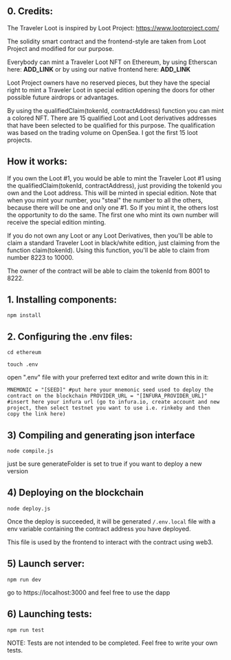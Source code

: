 ## 0. Credits:
The Traveler Loot is inspired by Loot Project: https://www.lootproject.com/

The solidity smart contract and the frontend-style are taken from Loot Project
and modified for our purpose.

Everybody can mint a Traveler Loot NFT on Ethereum, by using Etherscan here:
__ADD_LINK__ or by using our native frontend here: __ADD_LINK__

Loot Project owners have no reserved pieces, but they have the special right to
mint a Traveler Loot in special edition opening the doors for other possible
future airdrops or advantages.

By using the qualifiedClaim(tokenId, contractAddress) function you can mint a
colored NFT. There are 15 qualified Loot and Loot derivatives addresses that have
been selected to be qualified for this purpose. The qualification was based on
the trading volume on OpenSea. I got the first 15 loot projects.

## How it works:
If you own the Loot #1, you would be able to mint the Traveler Loot #1 using
the qualifiedClaim(tokenId, contractAddress), just providing the tokenId you own
and the Loot address.
This will be minted in special edition.
Note that when you mint your number, you "steal" the number to all the others,
because there will be one and only one #1. So If you mint it, the others lost
the opportunity to do the same. The first one who mint its own number will
receive the special edition minting.

If you do not own any Loot or any Loot Derivatives, then you'll be able to claim
a standard Traveler Loot in black/white edition, just claiming from the function
claim(tokenId). Using this function, you'll be able to claim from number 8223 to 10000.

The owner of the contract will be able to claim the tokenId from 8001 to 8222. 

## 1. Installing components:
`npm install`

## 2. Configuring the .env files:
`cd ethereum`

`touch .env`

open ".env" file with your preferred text editor and write down this in it:

`MNEMONIC = "[SEED]" #put here your mnemonic seed used to deploy the contract on
the blockchain
PROVIDER_URL = "[INFURA_PROVIDER_URL]" #insert here your infura url (go to
infura.io, create account and new project, then select testnet you want to use
i.e. rinkeby and then copy the link here)`

## 3) Compiling and generating json interface
`node compile.js`

just be sure generateFolder is set to true if you want to deploy a new version

## 4) Deploying on the blockchain
`node deploy.js`

Once the deploy is succeeded, it will be generated `/.env.local` file with a
env variable containing the contract address you have deployed.

This file is used by the frontend to interact with the contract using web3.

## 5) Launch server:
`npm run dev`

go to https://localhost:3000 and feel free to use the dapp

## 6) Launching tests:

`npm run test`

NOTE: Tests are not intended to be completed. Feel free to write your own tests.
